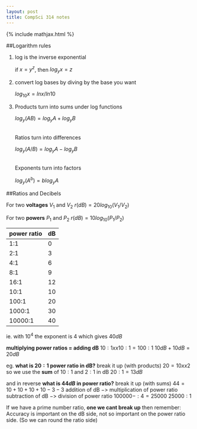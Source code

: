 ```yaml
---
layout: post
title: CompSci 314 notes
---
```

{% include mathjax.html %}

##Logarithm rules
1.	log is the inverse exponential

	if $x = y^z$, then $log_y x = z$

2.	convert log bases by diving by the base you want
	
	$log_10 x = ln x / ln 10$

3.	Products turn into sums under log functions

	$log_y(AB) = log_y A + log_y B$

	<br>Ratios turn into differences

	$log_y(A/B) = log_y A - log_y B$
    
	<br>Exponents turn into factors

	$log_y(A^b) = b log_y A$



##Ratios and Decibels

For two __voltages__ $V_1$ and $V_2$
$r(dB) = 20 log_10(V_1/V_2)$

For two __powers__ $P_1$ and $P_2$
$r(dB) = 10 log_10(P_1/P_2)$

power ratio | dB
 :--- | :---
1:1	| 0
2:1 | 3
4:1 | 6
8:1 | 9
16:1 | 12
10:1 | 10
100:1 | 20
1000:1 | 30
10000:1 | 40 

ie. with $10^4$ the exponent is $4$ which gives $40dB$

__multiplying power ratios = adding dB__
$10:1 xx 10:1 = 100:1$
$10dB + 10dB = 20dB$


eg.
__what is $20:1$ power ratio in dB?__
break it up (with products)
$20 = 10xx2$
so we use the __sum__ of $10:1$ and $2:1$ in dB
$20:1 =	13dB$

and in reverse
__what is $44dB$ in power ratio?__
break it up (with sums)
$44 = 10 + 10 + 10 + 10 - 3 - 3$
addition of dB $->$ multiplication of power ratio
subtraction of dB $->$ division of power ratio
$100000 -: 4 = 25000$
$25000:1$

If we have a prime number ratio, __one we cant break up__ then remember:
Accuracy is important on the dB side, not so important on the power ratio side.
(So we can round the ratio side)